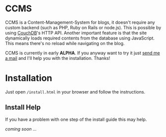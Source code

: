# CCMS

CCMS is a Content-Management-System for blogs, it doesn't require any custom backend (such as PHP, Ruby on Rails or node.js). This is possible by using [CouchDB](http://couchdb.apache.org)'s HTTP API. Another important feature is that the site dynamically loads required contents from the database using JavaScript. This means there's no reload while navigating on the blog.
	
CCMS is currently in early **ALPHA**. If you anyway want to try it just [send me a mail](mailto:luis@luisgerhorst.de) and I'll help you with the installation. Thanks!

# Installation

Just open `/install.html` in your browser and follow the instructions.

## Install Help

If you have a problem with one step of the install guide this may help.

*coming soon ...*